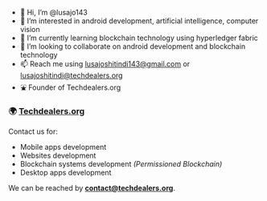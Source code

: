 - 👋 Hi, I’m @lusajo143
- 👀 I’m interested in android development, artificial intelligence, computer vision
- 🌱 I’m currently learning blockchain technology using hyperledger fabric
- 💞️ I’m looking to collaborate on android development and blockchain technology
- 📫 Reach me using lusajoshitindi143@gmail.com or lusajoshitindi@techdealers.org
- ⛲ Founder of Techdealers.org

### 🌍 [Techdealers.org](www.techdealers.org)
Contact us for:
  - Mobile apps development
  - Websites development
  - Blockchain systems development _(Permissioned Blockchain)_
  - Desktop apps development

We can be reached by **contact@techdealers.org**.
<!---
lusajo143/lusajo143 is a ✨ special ✨ repository because its `README.md` (this file) appears on your GitHub profile.
You can click the Preview link to take a look at your changes.
--->
